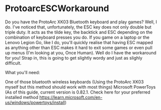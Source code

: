 # ProtoarcESCWorkaround
Do you have the ProtoArc XK03 Bluetooth keyboard and play games? Well, I do. I've noticed that, unfortunately, the ESC key does not only double but triple duty. It acts as the tilde key, the backtick and ESC depending on the combination of keyboard presses you do. If you game on a laptop or the Lenovo Legion Go, like I do, you'll quickly realise that having ESC mapped as anything other than ESC makes it hard to exit some games or even pull up menus (I'm looking at you, Once Human). Well do I have the workaround for you! Strap in, this is going to get slightly wordy and just as slighly difficult. 

What you'll need:

One of those bluetooth wireless keyboards (Using the ProtoArc XK03 myself but this method should work with most things)
Microsoft PowerToys (As of this guide, current version is 0.82.1. Check here for your preferred installed method https://learn.microsoft.com/en-us/windows/powertoys/install)


